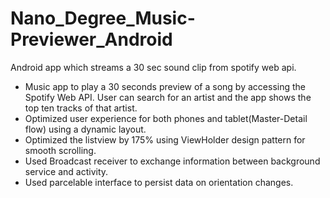 # Nano_Degree_Music-Previewer_Android
Android app which streams a 30 sec sound clip from spotify web api.

- Music app to play a 30 seconds preview of a song by accessing the Spotify Web API. User can search for an artist and the app shows the top ten tracks of that artist. 
- Optimized user experience for both phones and tablet(Master-Detail flow) using a dynamic layout.
- Optimized the listview by 175% using ViewHolder design pattern for smooth scrolling.
- Used Broadcast receiver to exchange information between background service and activity.
- Used parcelable interface to persist data on orientation changes.

